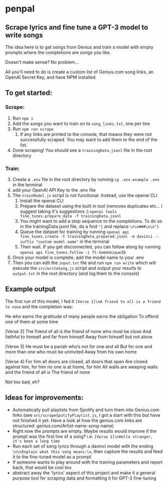 # penpal

## Scrape lyrics and fine tune a GPT-3 model to write songs

The idea here is to get songs from Genius and train a model with empty prompts where the completions are songs you like.

Doesn't make sense? No problem...

All you'll need to do is create a custom list of Genius.com song links, an OpenAI Secret Key, and have NPM installed.

## To get started:

### Scrape:

1. Run `npm i`
2. Add the songs you want to train on to `song_links.txt`, one per line
3. Run `npm run scrape`
   1. If any links are printed to the console, that means they were not successfully scraped. You may want to add them to the end of the list.
4. Done scraping! You should see a `trainingData.jsonl` file in the root directory

### Train:

3. Create a `.env` file in the root directory by running `cp .env.example .env` in the terminal
4. add your OpenAI API Key to the .env file
5. The `trainModel.js` script is not functional. Instead, use the openai CLI
   1. Install the openai CLI
   2. Prepare the dataset using the built in tool (removes duplicates etc... I suggest taking it's suggestions :) `openai tools fine_tunes.prepare_data -f trainingData.jsonl`
   3. You might want to add a stop sequence to the completions. To do so in the trainingData.jsonl file, do a find `"}` and replace `\n\n###\n\n"}`
   4. Queue the dataset for training by running `openai api fine_tunes.create -t trainingData_prepared.jsonl -m davinci --suffix "custom model name"` in the terminal
   5. Then wait. If you get disconnected, you can follow along by running `openai api fine_tunes.follow -i ft-SomeUniqueID `
6. Once your model is complete, add the model name to your .env
7. Then you can edit the `input.txt` file and run `npm run write` which will execute the `src/writeSong.js` script and output your results to `output.txt` in the root directory (and log them to the console)

## Example output

The first run of this model, I fed it `[Verse 1]\nA friend to all is a friend to none` and the completion was:

He who earns the gratitude of many people earns the obligation
To offend one of them at some time

[Verse 2]
The friend of all is the friend of none who must be close
And faithful to himself and far from himself
Away from himself but not alone

[Verse 3]
He must be a pariah who’s not for one and all
But for one and more than one who must be uninvited
Away from his own home

[Verse 4]
For him all doors are closed, all doors that open
Are closed against him, for him no one is at home, for him
All walls are weeping walls and the friend of all is
The friend of none

Not too bad, eh?

## Ideas for improvements:

- Automatically pull playlists from Spotify and turn them into Genius.com links (see `src/scrapeSpotifyPlaylist.js`, I got a start with this but have not finished it yet. Have a look at how the genius.com links are structured: genius.com/Artist-name-song-name)
- Right now the prompts are empty. Maybe results would improve if the prompt was the first line of a song? i.e. `[Verse 1]\nHello stranger, it's been a long time`
- Run each set of song lyrics through a davinci model with the ending `\n\nExplain what this song means:\n`, then capture the results and feed it to the fine-tuned model as a prompt
- If someone wants to play around with the training parameters and report back, that would be cool too
- abstract away the 'lyrics' aspect of this project and make it a general purpose tool for scraping data and formatting it for GPT-3 fine-tuning
